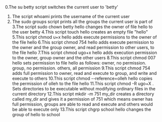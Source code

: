 0.The su betty script switches the current user to 'betty'
1. The script whoami prints the username of the current user
2. The sudo groups script prints all the groups the current user is part of
3.The script sudo chown betty hello changes the owner of file hello to the user betty
4.This script touch hello creates an empty file "hello"
5.This script chmod u+x hello adds execute permissions to the owner of the file hello
6.This script chmod 754 hello adds execute permission to the owner and the group owner, and read permission to other users, to the file hello
7.This script chmod ugo+x hello adds execution permission to the owner, group owner and the other users
8.This script chmod 007 hello sets permission to file hello as follows: owner, no permission. group, no permission. others, all permission
9.This script chmod 754 adds full permission to owner, read and execute to group, and write and execute to others
10.This script chmod --reference=olleh hello copies the permission of olleh to the file hello
11.This script chmod -R ugo+X . Sets directories to be executable without modifying ordinary files in the current directory
12.This script mkdir -m 751 my_dir creates a directory called my_dir and gives it  a permission of 751 which means
owner has full permission, groups are able to read and execute and others would be able to execute only
13.This script chgrp school hello changes the group of hello to school
